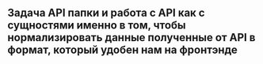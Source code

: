 ## Задача API папки и работа с API как с сущностями именно в том, чтобы нормализировать данные полученные от API в формат, который удобен нам на фронтэнде
